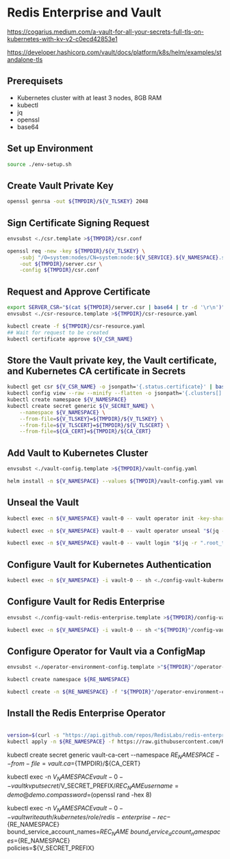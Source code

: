 # Redis Enterprise and Vault

https://cogarius.medium.com/a-vault-for-all-your-secrets-full-tls-on-kubernetes-with-kv-v2-c0ecd42853e1

https://developer.hashicorp.com/vault/docs/platform/k8s/helm/examples/standalone-tls

## Prerequisets

* Kubernetes cluster with at least 3 nodes, 8GB RAM
* kubectl
* jq
* openssl
* base64

## Set up Environment

```sh
source ./env-setup.sh
```

## Create Vault Private Key

```sh
openssl genrsa -out ${TMPDIR}/${V_TLSKEY} 2048
```

## Sign Certificate Signing Request

```sh
envsubst <./csr.template >${TMPDIR}/csr.conf

openssl req -new -key ${TMPDIR}/${V_TLSKEY} \
    -subj "/O=system:nodes/CN=system:node:${V_SERVICE}.${V_NAMESPACE}.svc" \
    -out ${TMPDIR}/server.csr \
    -config ${TMPDIR}/csr.conf
```

## Request and Approve Certificate

```sh
export SERVER_CSR="$(cat ${TMPDIR}/server.csr | base64 | tr -d '\r\n')"
envsubst <./csr-resource.template >${TMPDIR}/csr-resource.yaml

kubectl create -f ${TMPDIR}/csr-resource.yaml
## Wait for request to be created
kubectl certificate approve ${V_CSR_NAME}
```

## Store the Vault private key, the Vault certificate, and Kubernetes CA certificate in Secrets

```sh
kubectl get csr ${V_CSR_NAME} -o jsonpath='{.status.certificate}' | base64 -d >${TMPDIR}/${V_TLSCERT}
kubectl config view --raw --minify --flatten -o jsonpath='{.clusters[].cluster.certificate-authority-data}' | base64 -d >${TMPDIR}/${CA_CERT}
kubectl create namespace ${V_NAMESPACE}
kubectl create secret generic ${V_SECRET_NAME} \
    --namespace ${V_NAMESPACE} \
    --from-file=${V_TLSKEY}=${TMPDIR}/${V_TLSKEY} \
    --from-file=${V_TLSCERT}=${TMPDIR}/${V_TLSCERT} \
    --from-file=${CA_CERT}=${TMPDIR}/${CA_CERT}
```

## Add Vault to Kubernetes Cluster

```sh
envsubst <./vault-config.template >${TMPDIR}/vault-config.yaml

helm install -n ${V_NAMESPACE} --values ${TMPDIR}/vault-config.yaml vault hashicorp/vault
```

## Unseal the Vault

```sh
kubectl exec -n ${V_NAMESPACE} vault-0 -- vault operator init -key-shares=1 -key-threshold=1 -format=json >"${TMPDIR}"/cluster-keys.json

kubectl exec -n ${V_NAMESPACE} vault-0 -- vault operator unseal "$(jq -r ".unseal_keys_b64[]" <"${TMPDIR}"/cluster-keys.json)"

kubectl exec -n ${V_NAMESPACE} vault-0 -- vault login "$(jq -r ".root_token" <"${TMPDIR}"/cluster-keys.json)"
```

## Configure Vault for Kubernetes Authentication

```sh
kubectl exec -n ${V_NAMESPACE} -i vault-0 -- sh <./config-vault-kubernetes.sh
```

## Configure Vault for Redis Enterprise

```sh
envsubst <./config-vault-redis-enterprise.template >${TMPDIR}/config-vault-redis-enterprise.sh

kubectl exec -n ${V_NAMESPACE} -i vault-0 -- sh <"${TMPDIR}"/config-vault-redis-enterprise.sh
```

## Configure Operator for Vault via a ConfigMap

```sh
envsubst <./operator-environment-config.template >"${TMPDIR}"/operator-environment-config.yaml

kubectl create namespace ${RE_NAMESPACE}

kubectl create -n ${RE_NAMESPACE} -f "${TMPDIR}"/operator-environment-config.yaml
```

## Install the Redis Enterprise Operator

```sh

version=$(curl -s "https://api.github.com/repos/RedisLabs/redis-enterprise-k8s-docs/releases/latest" | jq -r '.name')
kubectl apply -n ${RE_NAMESPACE} -f https://raw.githubusercontent.com/RedisLabs/redis-enterprise-k8s-docs/v${version}/bundle.yaml
```

<!-- ## Add the Admission Controller TLS Identity to Vault      SKIPPING THIS STEP RIGHT NOW

```sh
kubectl exec -n ${RE_NAMESPACE} -it $(kubectl get pod -l name=redis-enterprise-operator -o jsonpath='{.items[0].metadata.name}') -c redis-enterprise-operator -- /usr/local/bin/generate-tls -infer | tail -4 >${TMPDIR}/admission-identity.json

kubectl cp ${TMPDIR}/admission-identity.json vault-0:/tmp -n ${V_NAMESPACE}

kubectl exec -n ${V_NAMESPACE} -it vault-0 -- vault kv put secret/${V_SECRET_PREFIX}/admission-tls /tmp/admission-identity.json 
```

-->


kubectl create secret generic vault-ca-cert --namespace $RE_NAMESPACE --from-file=vault.ca=${TMPDIR}/${CA_CERT}

kubectl exec -n ${V_NAMESPACE} vault-0 -- vault kv put secret/$V_SECRET_PREFIX/$REC_NAME username=demo@demo.com password=$(openssl rand -hex 8)

kubectl exec -n ${V_NAMESPACE} vault-0 -- vault  write auth/kubernetes/role/redis-enterprise-rec-${RE_NAMESPACE} \
       bound_service_account_names=${REC_NAME}  \
       bound_service_account_namespaces=${RE_NAMESPACE} \
       policies=${V_SECRET_PREFIX}

